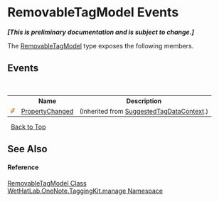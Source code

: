 # RemovableTagModel Events
 _**\[This is preliminary documentation and is subject to change.\]**_

The <a href="32406c1b-ec12-fbca-fbfd-c21c82c436eb">RemovableTagModel</a> type exposes the following members.


## Events
&nbsp;<table><tr><th></th><th>Name</th><th>Description</th></tr><tr><td>![Public event](media/pubevent.gif "Public event")</td><td><a href="3e2dfcff-6656-e61a-cfd1-8a846b917edf">PropertyChanged</a></td><td> (Inherited from <a href="fc433c94-8fb7-e877-217c-2bcf31c00339">SuggestedTagDataContext</a>.)</td></tr></table>&nbsp;
<a href="#removabletagmodel-events">Back to Top</a>

## See Also


#### Reference
<a href="32406c1b-ec12-fbca-fbfd-c21c82c436eb">RemovableTagModel Class</a><br /><a href="6c09c3a7-2ecd-33d5-2ed0-acefd996500f">WetHatLab.OneNote.TaggingKit.manage Namespace</a><br />